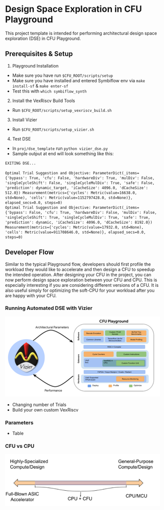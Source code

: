 # Design Space Exploration in CFU Playground
This project template is intended for performing architectural design space exploration (DSE) in CFU Playground. 

## Prerequisites & Setup
1. Playground Installation
- Make sure you have run `$CFU_ROOT/scripts/setup`
- Make sure you have installed and entered Symbiflow env via `make install-sf` & `make enter-sf`
- Test this with `which symbiflow_synth`

2. Install the VexRiscv Build Tools
- Run `$CFU_ROOT/scripts/setup_vexriscv_build.sh`

3. Install Vizier 
- Run `$CFU_ROOT/scripts/setup_vizier.sh`

4. Test DSE 
- In `proj/dse_template` run `python vizier_dse.py`
- Sample output at end will look something like this:
```
EXITING DSE...

Optimal Trial Suggestion and Objective: ParameterDict(_items={'bypass': True, 'cfu': False, 'hardwareDiv': True, 'mulDiv': False, 'singleCycleShift': False, 'singleCycleMulDiv': True, 'safe': False, 'prediction': dynamic_target, 'iCacheSize': 4096.0, 'dCacheSize': 512.0}) Measurement(metrics={'cycles': Metric(value=16638.0, std=None), 'cells': Metric(value=1152797428.0, std=None)}, elapsed_secs=0.0, steps=0)
Optimal Trial Suggestion and Objective: ParameterDict(_items={'bypass': False, 'cfu': True, 'hardwareDiv': False, 'mulDiv': False, 'singleCycleShift': True, 'singleCycleMulDiv': True, 'safe': True, 'prediction': dynamic, 'iCacheSize': 4096.0, 'dCacheSize': 8192.0}) Measurement(metrics={'cycles': Metric(value=17932.0, std=None), 'cells': Metric(value=911708646.0, std=None)}, elapsed_secs=0.0, steps=0)
```

## Developer Flow
Similar to the typical Playground flow, developers should first profile the workload they would like to accelerate and then design a CFU to speedup the intended operation. After designing your CFU in the project, you can now perform design space exploration between your CFU and CPU. This is especially interesting if you are considering different versions of a CFU. It is also useful simply for optimizing the soft-CPU for your workload after you are happy with your CFU.

### Running Automated DSE with Vizier
![Alt text](../../docs/source/images/Vizier_+_Playground.png?raw=true "Title")

- Changing number of Trials
- Build your own custom VexRiscv

### Parameters 
- Table

### CFU vs CPU
![Alt text](../../docs/source/images/CFU_VS_CPU.png?raw=true "Title")

